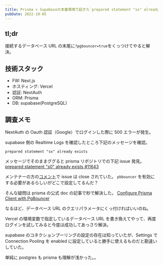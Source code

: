 ```yaml
---
title: Prisma × Supabaseの本番環境で起きた`prepared statement "sx" already exists` のエラーの対処
pubDate: 2022-10-05
---
```


## tl;dr

接続するデータベース URL の末尾に`?pgbouncer=true`をくっつけてやると解決。

## 技術スタック

- FW: Next.js
- ホスティング: Vercel
- 認証: NextAuth
- ORM: Prisma
- DB: supabase(PostgreSQL)

## 調査メモ

NextAuth の Oauth 認証（Google）でログインした際に 500 エラーが発生。

supabase 側の Realtime Logs を確認したところ下記のメッセージを確認。

```
prepared statement "sx" already exists
```

メッセージでそのままググると prisma リポジトリでの下記 issue 発見。
[prepared statement \"s0\" already exists #11643](https://github.com/prisma/prisma/issues/11643)

メンテナーの方の[コメント](https://github.com/prisma/prisma/issues/11643#issuecomment-1057189238)で issue は close されていた。
`pbbouncer` を有効にする必要があるらしいがどこで設定してるんだ？

そんな疑問は prisma の公式 doc の記事で秒で解決した。
[Configure Prisma Client with PgBouncer](https://www.prisma.io/docs/guides/performance-and-optimization/connection-management/configure-pg-bouncer)

なるほど、データベース URL のクエリパラメータにくっ付ければいいのね。

Vercel の環境変数で指定しているデータベース URL を書き換えてやって、再度ログインを試してみると今度は成功してあっさり解決。

supabase のコネクションプーリングの設定の存在は知っていたが、Settings で Connection Pooling を enabled に設定していると勝手に使えるものだと勘違いしていた。

単純に postgres も prisma も理解が浅かった。。
